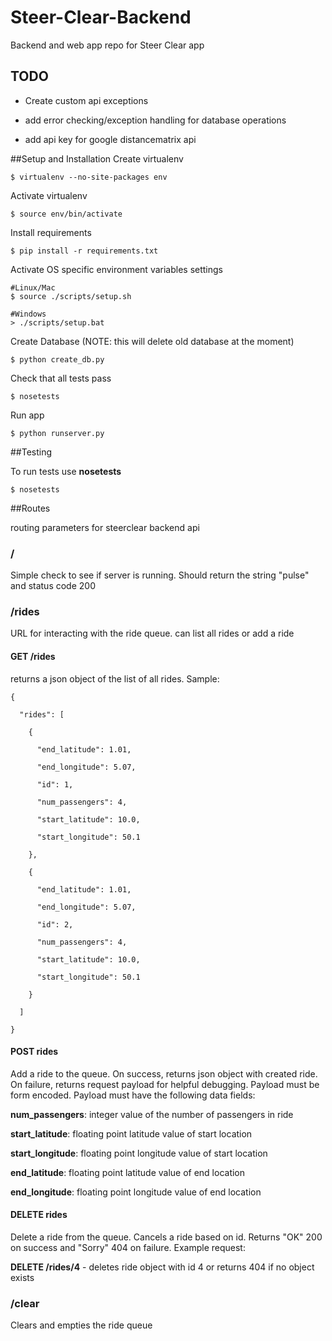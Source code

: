 # Steer-Clear-Backend
Backend and web app repo for Steer Clear app

## TODO

* Create custom api exceptions

* add error checking/exception handling for database operations

* add api key for google distancematrix api

##Setup and Installation
Create virtualenv

`$ virtualenv --no-site-packages env`

Activate virtualenv

`$ source env/bin/activate`

Install requirements

`$ pip install -r requirements.txt`

Activate OS specific environment variables settings

    #Linux/Mac
    $ source ./scripts/setup.sh
   
    #Windows
    > ./scripts/setup.bat

Create Database (NOTE: this will delete old database at the moment)

`$ python create_db.py`

Check that all tests pass

`$ nosetests`

Run app

`$ python runserver.py`

##Testing

To run tests use **nosetests**

`$ nosetests`

##Routes

routing parameters for steerclear backend api

### /

Simple check to see if server is running. Should return the string "pulse" and status code 200

### /rides

URL for interacting with the ride queue. can list all rides or add a ride

#### GET /rides

returns a json object of the list of all rides. Sample:

    {
      
      "rides": [
        
        {
          
          "end_latitude": 1.01, 
          
          "end_longitude": 5.07, 
          
          "id": 1, 
          
          "num_passengers": 4, 
                
          "start_latitude": 10.0, 
          
          "start_longitude": 50.1
        
        }, 
        
        {
        
          "end_latitude": 1.01, 
        
          "end_longitude": 5.07, 
        
          "id": 2, 
        
          "num_passengers": 4, 
            
          "start_latitude": 10.0, 
        
          "start_longitude": 50.1
        
        }
      
      ]

    }

#### POST rides

Add a ride to the queue. On success, returns json object with created ride. On failure, returns request payload for helpful debugging. Payload must be form encoded. Payload must have the following data fields:

**num_passengers**: integer value of the number of passengers in ride

**start_latitude**: floating point latitude value of start location

**start_longitude**: floating point longitude value of start location

**end_latitude**: floating point latitude value of end location

**end_longitude**: floating point longitude value of end location

#### DELETE rides

Delete a ride from the queue. Cancels a ride based on id. Returns "OK" 200 on success and "Sorry" 404 on failure. Example request:

**DELETE /rides/4** - deletes ride object with id 4 or returns 404 if no object exists

### /clear

Clears and empties the ride queue

